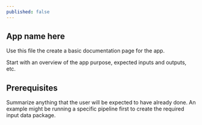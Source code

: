 ```yaml
---
published: false
---
```


## App name here

Use this file the create a basic documentation page for the app.

Start with an overview of the app purpose, expected inputs and
outputs, etc.

## Prerequisites

Summarize anything that the user will be expected to have already done.
An example might be running a specific pipeline first to create
the required input data package.
